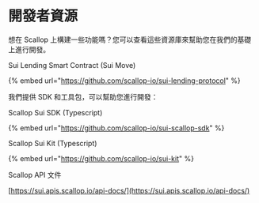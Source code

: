 # 開發者資源

想在 Scallop 上構建一些功能嗎？您可以查看這些資源庫來幫助您在我們的基礎上進行開發。

Sui Lending Smart Contract (Sui Move)

{% embed url="https://github.com/scallop-io/sui-lending-protocol" %}

我們提供 SDK 和工具包，可以幫助您進行開發：

Scallop Sui SDK (Typescript)

{% embed url="https://github.com/scallop-io/sui-scallop-sdk" %}

Scallop Sui Kit (Typescript)

{% embed url="https://github.com/scallop-io/sui-kit" %}

Scallop API 文件

[https://sui.apis.scallop.io/api-docs/](https://sui.apis.scallop.io/api-docs/)
